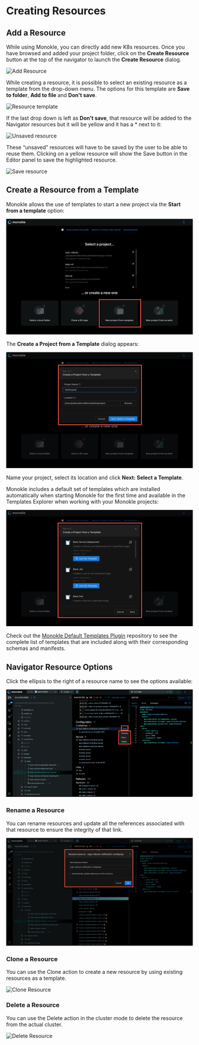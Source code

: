# Creating Resources

## **Add a Resource**

While using Monokle, you can directly add new K8s resources. Once you have browsed and added your project folder, click on the **Create Resource** button at the top of the navigator to launch the **Create Resource** dialog.

![Add Resource](img/add-resource-1.9.png)

While creating a resource, it is possible to select an existing resource as a template from the drop-down menu. The options for this template are **Save to folder**, **Add to file** and **Don't save**.  

![Resource template](img/template-1.9.png)

If the last drop down is left as **Don't save**, that resource will be added to the Navigator resources but it will be yellow and it has a * next to it:

![Unsaved resource](img/unsaved-resource-1.9.png)

These “unsaved” resources will have to be saved by the user to be able to reuse them. Clicking on a yellow resource will show the Save button in the Editor panel to save the highlighted resource.

![Save resource](img/save-resource-1.9.png)

## **Create a Resource from a Template**

Monokle allows the use of templates to start a new project via the **Start from a template** option:

![Start with Template](img/start-with-template-1.11.png)

The **Create a Project from a Template** dialog appears:

![Start with Template](img/name-project-1.11.png)

Name your project, select its location and click **Next: Select a Template**.

Monokle includes a default set of templates which are installed automatically when starting Monokle
for the first time and available in the Templates Explorer when working with your Monokle projects:

![Default Templates](img/template-selection-1.11.png)

Check out the [Monokle Default Templates Plugin](https://github.com/kubeshop/monokle-default-templates-plugin) repository to 
see the complete list of templates that are included along with their corresponding schemas and manifests.

## **Navigator Resource Options**

Click the ellipsis to the right of a resource name to see the options available:

![Resource Options](img/navigator-resource-options-1.11.png)

### **Rename a Resource**

You can rename resources and update all the references associated with that resource to ensure the integrity of that link.

![Rename Resource](img/rename-1.11.png)

### **Clone a Resource**

You can use the Clone action to create a new resource by using existing resources as a template. 

![Clone Resource](img/clone.png)

### **Delete a Resource**

You can use the Delete action in the cluster mode to delete the resource from the actual cluster. 

![Delete Resource](img/delete.png)